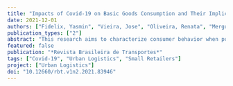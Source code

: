 ```yaml
---
title: "Impacts of Covid-19 on Basic Goods Consumption and Their Implication for Urban Logistics Management"
date: 2021-12-01
authors: ["Fidelix, Yasmin", "Vieira, Jose", "Oliveira, Renata", "Mergulhao, Ricardo", "Silva, Joao"]
publication_types: ["2"]
abstract: "This research aims to characterize consumer behavior when purchasing essential goods before and during the pandemic caused by the COVID-19, and retailers’ perception during this pandemic period, as well as to relate the impact of such changes in urban supply logistics. Two questionnaires were applied in regions classified as BOP (Base of Pyramid) and descriptive and multivariate analysis were performed using cluster analysis. The research shows that there is an increase in the consumer’s purchase frequency, which also increases the demand from retailers and the logistic needs of the regions evaluated, weakened mainly by the lack of infrastructure and spaces for loading and unloading. The results show that there was an increase in purchases acquired by delivery applications during the pandemics, which seems to be a trend, which may require from these regions a better road infrastructure for large (used by suppliers) and individual vehicles (used by deliverers).  "
featured: false
publication: "*Revista Brasileira de Transportes*"
tags: ["Covid-19", "Urban Logistics", "Small Retailers"]
project: ["Urban Logistics"]
doi: "10.12660/rbt.v1n2.2021.83946"
---
```


